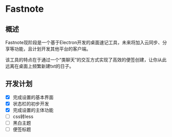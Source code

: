 # Fastnote
## 概述
Fastnote现阶段是一个基于Electron开发的桌面速记工具，未来将加入云同步、分享等功能，且计划开发其他平台的客户端。

该工具的特点在于通过一个“类聊天”的交互方式实现了高效的便签创建，让你从此远离在桌面上频繁新建txt的日子。
## 开发计划
- [X] 完成设置的基本界面
- [X] 状态栏的初步开发
- [X] 完成设置的主体功能
- [ ] css转less
- [ ] 黑白主题
- [ ] 便签标题